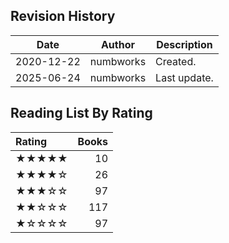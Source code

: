 ## Revision History

|Date|Author|Description|
|---|---|---|
|2020-12-22|numbworks|Created.|
|2025-06-24|numbworks|Last update.|

## Reading List By Rating

| Rating   |   Books |
|:---------|--------:|
| ★★★★★    |      10 |
| ★★★★☆    |      26 |
| ★★★☆☆    |      97 |
| ★★☆☆☆    |     117 |
| ★☆☆☆☆    |      97 |
